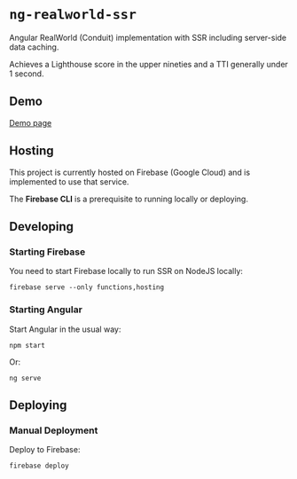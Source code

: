 # `ng-realworld-ssr`

Angular RealWorld (Conduit) implementation with SSR including server-side data caching.

Achieves a Lighthouse score in the upper nineties and a TTI generally under 1 second.

## Demo
[Demo page](https://ng-realworld-ssr-project.web.app/)

## Hosting
This project is currently hosted on Firebase (Google Cloud) and is implemented to use that service.

The **Firebase CLI** is a prerequisite to running locally or deploying.

## Developing
### Starting Firebase
You need to start Firebase locally to run SSR on NodeJS locally:
```
firebase serve --only functions,hosting
```

### Starting Angular
Start Angular in the usual way:
```
npm start
```
Or:
```
ng serve
```

## Deploying
### Manual Deployment
Deploy to Firebase:
```
firebase deploy
```

